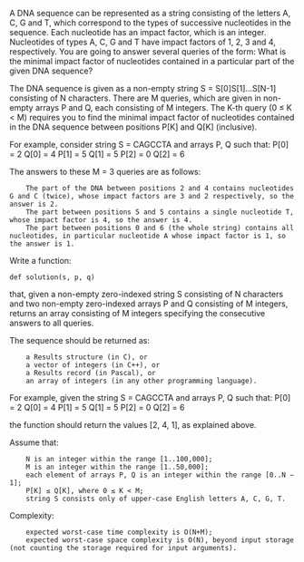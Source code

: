 A DNA sequence can be represented as a string consisting of the letters A, C, G and T, which correspond to the types of successive nucleotides in the sequence. Each nucleotide has an impact factor, which is an integer. Nucleotides of types A, C, G and T have impact factors of 1, 2, 3 and 4, respectively. You are going to answer several queries of the form: What is the minimal impact factor of nucleotides contained in a particular part of the given DNA sequence?

The DNA sequence is given as a non-empty string S = S[0]S[1]...S[N-1] consisting of N characters. There are M queries, which are given in non-empty arrays P and Q, each consisting of M integers. The K-th query (0 ≤ K < M) requires you to find the minimal impact factor of nucleotides contained in the DNA sequence between positions P[K] and Q[K] (inclusive).

For example, consider string S = CAGCCTA and arrays P, Q such that:
    P[0] = 2    Q[0] = 4
    P[1] = 5    Q[1] = 5
    P[2] = 0    Q[2] = 6

The answers to these M = 3 queries are as follows:

        The part of the DNA between positions 2 and 4 contains nucleotides G and C (twice), whose impact factors are 3 and 2 respectively, so the answer is 2.
        The part between positions 5 and 5 contains a single nucleotide T, whose impact factor is 4, so the answer is 4.
        The part between positions 0 and 6 (the whole string) contains all nucleotides, in particular nucleotide A whose impact factor is 1, so the answer is 1.

Write a function:

    def solution(s, p, q)

that, given a non-empty zero-indexed string S consisting of N characters and two non-empty zero-indexed arrays P and Q consisting of M integers, returns an array consisting of M integers specifying the consecutive answers to all queries.

The sequence should be returned as:

        a Results structure (in C), or
        a vector of integers (in C++), or
        a Results record (in Pascal), or
        an array of integers (in any other programming language).

For example, given the string S = CAGCCTA and arrays P, Q such that:
    P[0] = 2    Q[0] = 4
    P[1] = 5    Q[1] = 5
    P[2] = 0    Q[2] = 6

the function should return the values [2, 4, 1], as explained above.

Assume that:

        N is an integer within the range [1..100,000];
        M is an integer within the range [1..50,000];
        each element of arrays P, Q is an integer within the range [0..N − 1];
        P[K] ≤ Q[K], where 0 ≤ K < M;
        string S consists only of upper-case English letters A, C, G, T.

Complexity:

        expected worst-case time complexity is O(N+M);
        expected worst-case space complexity is O(N), beyond input storage (not counting the storage required for input arguments).
